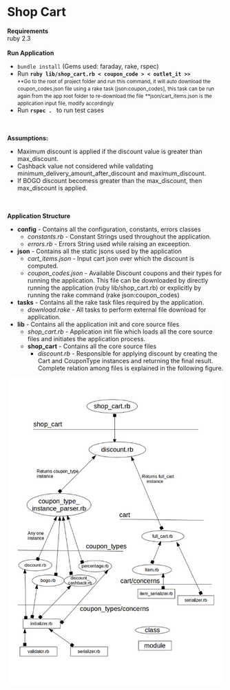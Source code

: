 # Shop Cart
<b>Requirements</b><br/>
ruby 2.3
<br/>
<br/>
<b>Run Application</b>
<ul>
  <li><code>bundle install</code> (Gems used: faraday, rake, rspec)</li>
  <li>Run <b><code>ruby lib/shop_cart.rb &lt coupon_code &gt &lt outlet_it &gt></code></b></li>
  <small> **Go to the root of project folder and run this command, it will auto download the coupon_codes.json file using a rake task [json:coupon_codes], this task can be run again from the app root folder to re-download the file</small>
  <small> **json/cart_items.json is the application input file, modify accordingly</small>
  <li>Run <b><code>rspec . </code></b> to run test cases</li>
</ul>
<br/>
<br/>
<b>Assumptions:</b>
<ul>
  <li>Maximum discount is applied if the discount value is greater than max_discount.</li>
  <li>Cashback value not considered while validating minimum_delivery_amount_after_discount and maximum_discount.</li>
  <li>If BOGO discount becomess greater than the max_discount, then max_discount is applied.</li>
</ul>
<br/>
<br/>
<b>Application Structure</b>
<ul>
  <li>
    <b>config</b> - Contains all the configuration, constants, errors classes
    <ul>
      <li><i>constants.rb</i> - Constant Strings used throughout the application.</li>
      <li><i>errors.rb</i> - Errors String used while raising an exceeption.</li>
    </ul>
  </li>
  <li>
    <b>json</b> - Contains all the static jsons used by the application
    <ul>
      <li><i>cart_items.json</i> - Input cart json over which the discount is computed.</li>
      <li><i>coupon_codes.json</i> - Available Discount coupons and their types for running the application. This file can be downloaded by directly running the application (ruby lib/shop_cart.rb) or explicitly by running the rake command (rake json:coupon_codes)</li>
    </ul>
  </li>
  <li>
    <b>tasks</b> - Contains all the rake task files required by the application.
    <ul>
      <li><i>download.rake</i> - All tasks to perform external file download for application.</li>
    </ul>
  </li>
  <li>
    <b>lib</b> - Contains all the application init and core source files
    <ul>
      <li><i>shop_cart.rb</i> - Application init file which loads all the core source files and initiates the application process.</li>
      <li>
        <b>shop_cart</b> - Contains all the core source files
        <ul>
          <li><i>discount.rb</i> - Responsible for applying discount by creating the Cart and CouponType instances and returning the final result. Complete relation among files is explained in the following figure.</li>
        </ul>
      </li>
    </ul>
  </li>
</ul>
<img src="assets/shop_cart_application_structure.jpg">
